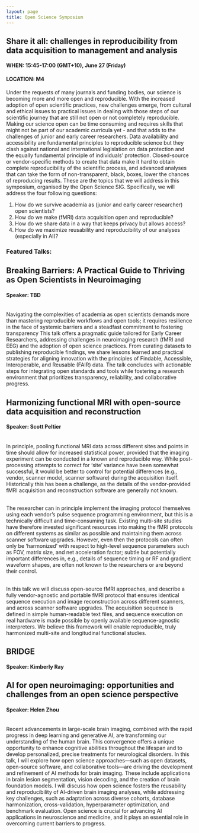 ```yaml
---
layout: page
title: Open Science Symposium
---
```


## Share it all: challenges in reproducibility from data acquisition to management and analysis 
#### WHEN: 15:45-17:00 (GMT+10), June 27 (Friday)
#### LOCATION: M4

Under the requests of many journals and funding bodies, our science is becoming more and more open and reproducible. With the increased adoption of open scientific practices, new challenges emerge, from cultural and ethical issues to practical issues in dealing with those steps of our scientific journey that are still not open or not completely reproducible.
Making our science open can be time consuming and requires skills that might not be part of our academic curricula yet - and that adds to the challenges of junior and early career researchers. Data availability and accessibility are fundamental principles to reproducible science but they clash against national and international legislation on data protection and the equally fundamental principle of individuals’ protection.
Closed-source or vendor-specific methods to create that data make it hard to obtain complete reproducibility of the scientific process, and advanced analyses that can take the form of non-transparent, black, boxes, lower the chances of reproducing results.
These are the topics that we will address in this symposium, organised by the Open Science SIG. Specifically, we will address the four following questions:
1. How do we survive academia as (junior and early career researcher) open scientists?
2. How do we make (fMRI) data acquisition open and reproducible?
3. How do we share data in a way that keeps privacy but allows access?
4. How do we maximize reusability and reproducibility of our analyses (especially in AI)?


### Featured Talks: 
## Breaking Barriers: A Practical Guide to Thriving as Open Scientists in Neuroimaging
#### Speaker: TBD

<br>Navigating the complexities of academia as open scientists demands more than mastering reproducible workflows and open tools; it requires resilience in the face of systemic barriers and a steadfast commitment to fostering transparency
This talk offers a pragmatic guide tailored for Early Career Researchers, addressing challenges in neuroimaging research (fMRI and EEG) and the adoption of open science practices.
From curating datasets to publishing reproducible findings, we share lessons learned and practical strategies for aligning innovation with the principles of Findable, Accessible, Interoperable, and Reusable (FAIR) data.
The talk concludes with actionable steps for integrating open standards and tools while fostering a research environment that prioritizes transparency, reliability, and collaborative progress.
<br>


## Harmonizing functional MRI with open-source data acquisition and reconstruction
#### Speaker: Scott Peltier

<br>In principle, pooling functional MRI data across different sites and points in time should allow for increased statistical power, provided that the imaging experiment can be conducted in a known and reproducible way. While post-processing attempts to correct for ‘site’ variance have been somewhat successful, it would be better to control for potential differences (e.g., vendor, scanner model, scanner software) during the acquisition itself. Historically this has been a challenge, as the details of the vendor-provided fMRI acquisition and reconstruction software are generally not known.<br>

<br>The researcher can in principle implement the imaging protocol themselves using each vendor’s pulse sequence programming environment, but this is a technically difficult and time-consuming task. Existing multi-site studies have therefore invested significant resources into making the fMRI protocols on different systems as similar as possible and maintaining them across scanner software upgrades. However, even then the protocols can often only be ‘harmonized’ with respect to high-level sequence parameters such as FOV, matrix size, and net acceleration factor; subtle but potentially important differences in, e.g., details of sequence timing or RF and gradient waveform shapes, are often not known to the researchers or are beyond their control.<br>

<br>In this talk we will discuss open-source fMRI approaches, and describe a fully vendor-agnostic and portable fMRI protocol that ensures identical sequence execution and image reconstruction across different scanners, and across scanner software upgrades. The acquisition sequence is defined in simple human-readable text files, and sequence execution on real hardware is made possible by openly available sequence-agnostic interpreters. We believe this framework will enable reproducible, truly harmonized multi-site and longitudinal functional studies.<br>

## BRIDGE
#### Speaker: Kimberly Ray



## AI for open neuroimaging: opportunities and challenges from an open science perspective
#### Speaker: Helen Zhou

<br>Recent advancements in large-scale brain imaging, combined with the rapid progress in deep learning and generative AI, are transforming our understanding of the human brain.
This convergence offers a unique opportunity to enhance cognitive abilities throughout the lifespan and to develop personalized, precise treatments for neurological disorders.
In this talk, I will explore how open science approaches—such as open datasets, open-source software, and collaborative tools—are driving the development and refinement of AI methods for brain imaging.
These include applications in brain lesion segmentation, vision decoding, and the creation of brain foundation models.
I will discuss how open science fosters the reusability and reproducibility of AI-driven brain imaging analyses, while addressing key challenges, such as adaptation across diverse cohorts, database harmonization, cross-validation, hyperparameter optimization, and benchmark evaluation.
Open science is crucial for advancing AI applications in neuroscience and medicine, and it plays an essential role in overcoming current barriers to progress.
<br>

<br>


<!-- <table class="people">
    <tr class="people">
        <td class="people">
            <a style="display:block; color:#05323F">
            <aside>
            <header>
                <img src="../img/speakers/placeholder.jpg" style="height:200px; border-radius:50%;">
                <h3>Filima Patrick</h3>
                <h6>University of Port-Harcourt, Nigeria</h6>
                <h4>
                
                <a target="_blank" href="https://twitter.com/NaomiGaggi"><i class="fa fa-twitter fa-2x" style="position: relative; top: 0px;text-indent:0px;  vertical-align: middle; margin-left:4px; margin-right:4px;"></i></a>
                <a target="_blank" href="https://github.com/NaomiGaggi"><i class="fa fa-github fa-2x" style="position: relative; top: 0px; text-indent:0px; vertical-align: middle; margin-left:4px; margin-right:4px;"></i></a>
                <a target="_blank" href="https://NaomiGaggi.Wordpress.com"><i class="fa fa-external-link-square fa-2x" style="position: relative; top: 0px;text-indent:0px;  vertical-align: middle; margin-left:4px; margin-right:4px;"></i></a>
               
                </h4>
                <br>
            </header>
            </aside>
            </a>
        </td>
        <td class="people">
            <a style="display:block; color:#05323F">
            <aside>
            <header>
                <img src="../img/speakers/placeholder.jpg" style="height:200px; border-radius:50%;">
                <h3>Ebere Wogu</h3>
                <h6>University of Port-Harcourt, Nigeria</h6>
                <h4>
                 
                <a target="_blank" href="https://twitter.com/SubapriyaSuppi1"><i class="fa fa-twitter fa-2x" style="position: relative; top: 0px;text-indent:0px;  vertical-align: middle; margin-left:4px; margin-right:4px;"></i></a>
                <a target="_blank" href="https://github.com/Drpriyasiva"><i class="fa fa-github fa-2x" style="position: relative; top: 0px; text-indent:0px; vertical-align: middle; margin-left:4px; margin-right:4px;"></i></a>
                <a target="_blank" href="https://www.linkedin.com/in/subapriya-suppiah-93375b8b/"><i class="fa fa-external-link-square fa-2x" style="position: relative; top: 0px;text-indent:0px;  vertical-align: middle; margin-left:4px; margin-right:4px;"></i></a>
               
                </h4>
                <br>
            </header>
            </aside>
            </a>
        </td>
        <td class="people">
            <a style="display:block; color:#05323F">
            <aside>
            <header>
                <img src="../img/speakers/placeholder.jpg" style="height:200px; border-radius:50%;">
                <h3>Damian Eke</h3>
                <h6>University of Nottingham, UK</h6>
                <h4>
                 
                <a target="_blank" href="https://twitter.com/SubapriyaSuppi1"><i class="fa fa-twitter fa-2x" style="position: relative; top: 0px;text-indent:0px;  vertical-align: middle; margin-left:4px; margin-right:4px;"></i></a>
                <a target="_blank" href="https://github.com/Drpriyasiva"><i class="fa fa-github fa-2x" style="position: relative; top: 0px; text-indent:0px; vertical-align: middle; margin-left:4px; margin-right:4px;"></i></a>
                <a target="_blank" href="https://www.linkedin.com/in/subapriya-suppiah-93375b8b/"><i class="fa fa-external-link-square fa-2x" style="position: relative; top: 0px;text-indent:0px;  vertical-align: middle; margin-left:4px; margin-right:4px;"></i></a>
               
                </h4>
                <br>
            </header>
            </aside>
            </a>
        </td>
        <td class="people">
            <a style="display:block; color:#05323F">
            <aside>
            <header>
                <img src="../img/speakers/placeholder.jpg" style="height:200px; border-radius:50%;">
                <h3>Franco Pestilli</h3>
                <h6>Speaker, University of Texas, USA</h6>
                <h4>
                 
                <a target="_blank" href="https://twitter.com/SubapriyaSuppi1"><i class="fa fa-twitter fa-2x" style="position: relative; top: 0px;text-indent:0px;  vertical-align: middle; margin-left:4px; margin-right:4px;"></i></a>
                <a target="_blank" href="https://github.com/Drpriyasiva"><i class="fa fa-github fa-2x" style="position: relative; top: 0px; text-indent:0px; vertical-align: middle; margin-left:4px; margin-right:4px;"></i></a>
                <a target="_blank" href="https://www.linkedin.com/in/subapriya-suppiah-93375b8b/"><i class="fa fa-external-link-square fa-2x" style="position: relative; top: 0px;text-indent:0px;  vertical-align: middle; margin-left:4px; margin-right:4px;"></i></a>
               
                </h4>
                <br>
            </header>
            </aside>
            </a>
        </td>
    </tr>
</table>
<table class="people">
    <tr class="people">
        <td class="people">
            <a style="display:block; color:#05323F">
            <aside>
            <header>
                <img src="../img/speaker/placeholder.jpg" style="height:200px; border-radius:50%;">
                <h3>Xinian Xuo</h3>
                <h6>Beijing Normal University</h6>
                <h4>
                 
                <a target="_blank" href="https://twitter.com/sNeuroble"><i class="fa fa-twitter fa-2x" style="position: relative; top: 0px;text-indent:0px;  vertical-align: middle; margin-left:4px; margin-right:4px;"></i></a>
               
                </h4>
                <br>
            </header>
            </aside>
            </a>
        </td>
  <td class="people">
            <a style="display:block; color:#05323F">
            <aside>
            <header>
                <img src="../img/speakers/placeholder.jpg" style="height:200px; border-radius:50%;">
                <h3> Ollie Gray</h3>
                <h6> UK Biobank</h6>
                <h4>
                
                <a target="_blank" href="https://twitter.com/vborghesani"><i class="fa fa-twitter fa-2x" style="position: relative; top: 0px;text-indent:0px;  vertical-align: middle; margin-left:4px; margin-right:4px;"></i></a>
               
                </h4>
                <br>
            </header>
            </aside>
            </a>
        </td>
        <td class="people">
            <a style="display:block; color:#05323F">
            <aside>
            <header>
                <img src="../img/speakers/placeholder.jpg" style="height:200px; border-radius:50%;">
                <h3> Carina Heller</h3>
                <h6> ENIGMA Neuroendocrinology Working Group</h6>
                <h4>
                
                <a target="_blank" href="https://twitter.com/vborghesani"><i class="fa fa-twitter fa-2x" style="position: relative; top: 0px;text-indent:0px;  vertical-align: middle; margin-left:4px; margin-right:4px;"></i></a>
               
                </h4>
                <br>
            </header>
            </aside>
            </a>
        </td>
        <td class="people">
        </td>
    </tr>
</table> -->




